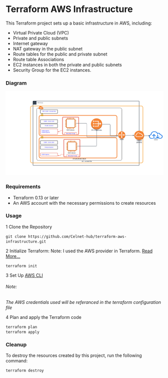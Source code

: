 # Terraform AWS Infrastructure

This Terraform project sets up a basic infrastructure in AWS, including:
- Virtual Private Cloud (VPC)
- Private and public subnets
- Internet gateway
- NAT gateway in the public subnet
- Route tables for the public and private subnet
- Route table Associations
- EC2 instances in both the private and public subnets
- Security Group for the EC2 instances.

### Diagram 
![Infra Diagram](Infrastructure%20Diagram.png)


### Requirements
- Terraform 0.13 or later
- An AWS account with the necessary permissions to create resources

### Usage
1 Clone the Repository
```
git clone https://github.com/Celnet-hub/terraform-aws-infrastructure.git

```

2 Initialize Terraform: Note: I used the AWS provider in Terraform. [Read More...](https://registry.terraform.io/providers/hashicorp/aws/latest)
```
terraform init
```
3 Set Up [AWS CLI](https://aws.amazon.com/cli/) 
###### Note: 
*The AWS credentials used will be referanced in the terraform configuration file*

4 Plan and apply the Terraform code
```
terraform plan
terraform apply
```
### Cleanup
To destroy the resources created by this project, run the following command:
```
terraform destroy
```

